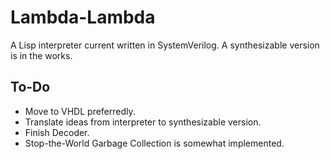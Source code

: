 Lambda-Lambda
==========
A Lisp interpreter current written in SystemVerilog. A synthesizable version is in the works.

To-Do
-----
* Move to VHDL preferredly.
* Translate ideas from interpreter to synthesizable version.
* Finish Decoder.
* Stop-the-World Garbage Collection is somewhat implemented.
